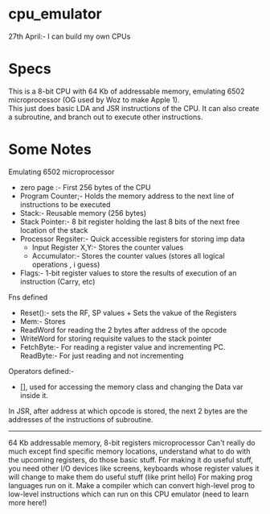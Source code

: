 # cpu_emulator
27th April:- I can build my own CPUs

# Specs
This is a 8-bit CPU with 64 Kb of addressable memory, emulating 6502 microprocessor (OG used by Woz to make Apple 1).  
This just does basic LDA and JSR instructions of the CPU. 
It can also create a subroutine, and branch out to execute other instructions.  

# Some Notes  
Emulating 6502 microprocessor
- zero page :- First 256 bytes of the CPU
- Program Counter;- Holds the memory address to the next line of instructions to be executed
- Stack:- Reusable memory (256 bytes)
- Stack Pointer:- 8 bit register holding the last 8 bits of the next free location of the stack
- Processor Regsiter:- Quick accessible registers for storing imp data
    - Input Register X,Y:- Stores the counter values
    - Accumulator:- Stores the counter values (stores all logical operations , i guess)
- Flags:- 1-bit register values to store the results of execution of an instruction (Carry, etc)

Fns defined
- Reset():- sets the RF, SP values + Sets the vakue of the Registers
- Mem:- Stores
- ReadWord for reading the 2 bytes after address of the opcode
- WriteWord for storing requisite values to the stack pointer
- FetchByte:- For reading a register value and incrementing PC. ReadByte:- For just reading and not incrementing

Operators defined:-
- [], used for accessing the memory class and changing the Data var inside it.

In JSR, after address at which opcode is stored, the next 2 bytes are the addresses of the instructions of subroutine.

---
64 Kb addressable memory, 8-bit registers microprocessor
Can't really do much except find specific memory locations, understand what to do with the upcoming registers, do those basic stuff.
For making it do useful stuff, you need other I/O devices like screens, keyboards whose register values it will change to make them do useful stuff (like print hello)
For making prog languages run on it. Make a compiler which can convert high-level prog to low-level instructions which can run on this CPU emulator (need to learn more here!)

